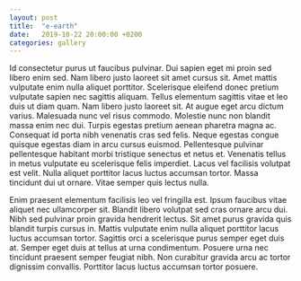 ```yaml
---
layout: post
title:  "e-earth"
date:   2019-10-22 20:00:00 +0200
categories: gallery
---
```


Id consectetur purus ut faucibus pulvinar. Dui sapien eget mi proin sed libero enim sed. Nam libero justo laoreet sit amet cursus sit. Amet mattis vulputate enim nulla aliquet porttitor. Scelerisque eleifend donec pretium vulputate sapien nec sagittis aliquam. Tellus elementum sagittis vitae et leo duis ut diam quam. Nam libero justo laoreet sit. At augue eget arcu dictum varius. Malesuada nunc vel risus commodo. Molestie nunc non blandit massa enim nec dui. Turpis egestas pretium aenean pharetra magna ac. Consequat id porta nibh venenatis cras sed felis. Neque egestas congue quisque egestas diam in arcu cursus euismod. Pellentesque pulvinar pellentesque habitant morbi tristique senectus et netus et. Venenatis tellus in metus vulputate eu scelerisque felis imperdiet. Lacus vel facilisis volutpat est velit. Nulla aliquet porttitor lacus luctus accumsan tortor. Massa tincidunt dui ut ornare. Vitae semper quis lectus nulla.

Enim praesent elementum facilisis leo vel fringilla est. Ipsum faucibus vitae aliquet nec ullamcorper sit. Blandit libero volutpat sed cras ornare arcu dui. Nibh sed pulvinar proin gravida hendrerit lectus. Sit amet purus gravida quis blandit turpis cursus in. Mattis vulputate enim nulla aliquet porttitor lacus luctus accumsan tortor. Sagittis orci a scelerisque purus semper eget duis at. Semper eget duis at tellus at urna condimentum. Posuere urna nec tincidunt praesent semper feugiat nibh. Non curabitur gravida arcu ac tortor dignissim convallis. Porttitor lacus luctus accumsan tortor posuere.